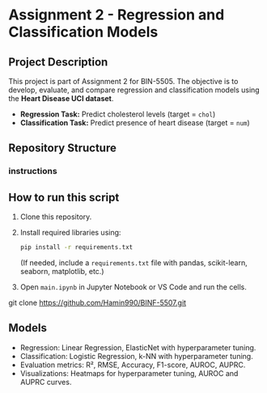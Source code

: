 # Assignment 2 - Regression and Classification Models

## Project Description
This project is part of Assignment 2 for BIN-5505. The objective is to develop, evaluate, and compare regression and classification models using the **Heart Disease UCI dataset**.

- **Regression Task:** Predict cholesterol levels (target = `chol`)
- **Classification Task:** Predict presence of heart disease (target = `num`)

## Repository Structure

### instructions

## How to run this script

1. Clone this repository.
2. Install required libraries using:

    ```bash
    pip install -r requirements.txt
    ```
   (If needed, include a `requirements.txt` file with pandas, scikit-learn, seaborn, matplotlib, etc.)

3. Open `main.ipynb` in Jupyter Notebook or VS Code and run the cells.

git clone https://github.com/Hamin990/BINF-5507.git

## Models 

- Regression: Linear Regression, ElasticNet with hyperparameter tuning.
- Classification: Logistic Regression, k-NN with hyperparameter tuning.
- Evaluation metrics: R², RMSE, Accuracy, F1-score, AUROC, AUPRC.
- Visualizations: Heatmaps for hyperparameter tuning, AUROC and AUPRC curves.


